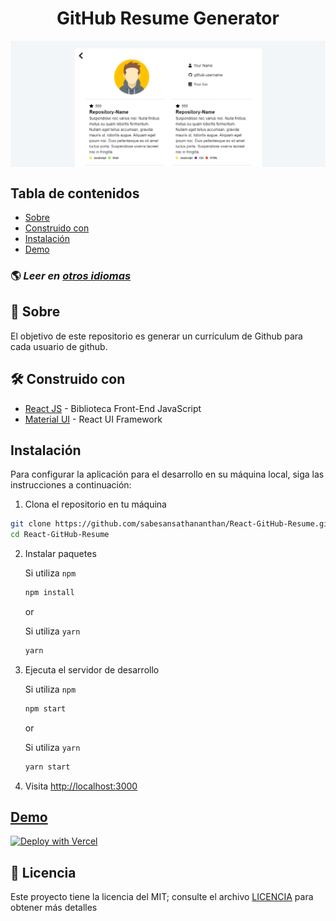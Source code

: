<h1 align='center'>GitHub Resume Generator</h1>

<img alt="React GitHub Resume" src="../src/assets/readme/screenshot.png"  align='center'/>

## Tabla de contenidos

- [Sobre](#about)
- [Construido con](#built-with)
- [Instalación](#installation)
- [Demo](#live-demo)
  <br>

### 🌎 _Leer en [otros idiomas](./Translations.md)_

<h2 id='about'>🤔 Sobre</h2>

El objetivo de este repositorio es generar un currículum de Github para cada usuario de github.

<h2 id='built-with'>🛠️ Construido con</h2>

- [React JS](https://reactjs.org/) - Biblioteca Front-End JavaScript
- [Material UI](https://material-ui.com/) - React UI Framework

<h2 id='installation'>Instalación</h2>

Para configurar la aplicación para el desarrollo en su máquina local, siga las instrucciones a continuación:

1. Clona el repositorio en tu máquina

```bash
git clone https://github.com/sabesansathananthan/React-GitHub-Resume.git
cd React-GitHub-Resume
```

2. Instalar paquetes

   Si utiliza `npm`

   ```bash
   npm install
   ```

   or

   Si utiliza `yarn`

   ```bash
   yarn
   ```

3. Ejecuta el servidor de desarrollo

   Si utiliza `npm`

   ```bash
   npm start
   ```

   or

   Si utiliza `yarn`

   ```bash
   yarn start
   ```

4. Visita <http://localhost:3000>

<h2 id='live-demo'><a href="https://react-github-resume.vercel.app/">Demo</a></h2>

[![Deploy with Vercel](https://vercel.com/button)](https://vercel.com/new/git/external?repository-url=https://github.com/sabesansathananthan/React-GitHub-Resume)

## 📄 Licencia

Este proyecto tiene la licencia del MIT; consulte el archivo [LICENCIA](../LICENSE) para obtener más detalles
